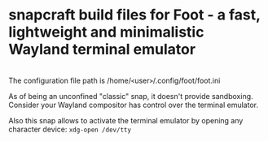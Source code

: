 # snapcraft build files for Foot - a fast, lightweight and minimalistic Wayland terminal emulator
\
The configuration file path is /home/᚜user᚛/.config/foot/foot.ini

As of being an unconfined "classic" snap, it doesn't provide sandboxing.
Consider your Wayland compositor has control over the terminal emulator.

Also this snap allows to activate the terminal emulator by opening any character device: `xdg-open /dev/tty`
